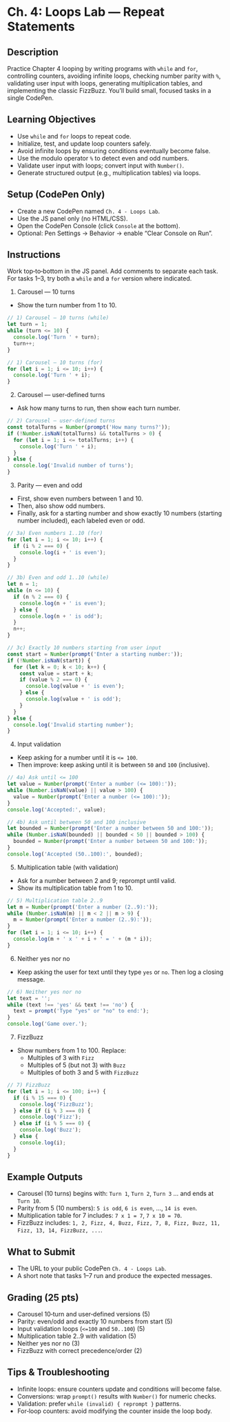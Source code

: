 # Ch. 4: Loops Lab — Repeat Statements

## Description

Practice Chapter 4 looping by writing programs with `while` and `for`, controlling counters, avoiding infinite loops, checking number parity with `%`, validating user input with loops, generating multiplication tables, and implementing the classic FizzBuzz. You’ll build small, focused tasks in a single CodePen.

## Learning Objectives

- Use `while` and `for` loops to repeat code.
- Initialize, test, and update loop counters safely.
- Avoid infinite loops by ensuring conditions eventually become false.
- Use the modulo operator `%` to detect even and odd numbers.
- Validate user input with loops; convert input with `Number()`.
- Generate structured output (e.g., multiplication tables) via loops.

## Setup (CodePen Only)

- Create a new CodePen named `Ch. 4 - Loops Lab`.
- Use the JS panel only (no HTML/CSS).
- Open the CodePen Console (click `Console` at the bottom).
- Optional: Pen Settings → Behavior → enable “Clear Console on Run”.

## Instructions

Work top‑to‑bottom in the JS panel. Add comments to separate each task. For tasks 1–3, try both a `while` and a `for` version where indicated.

1) Carousel — 10 turns
- Show the turn number from 1 to 10.

```js
// 1) Carousel — 10 turns (while)
let turn = 1;
while (turn <= 10) {
  console.log('Turn ' + turn);
  turn++;
}

// 1) Carousel — 10 turns (for)
for (let i = 1; i <= 10; i++) {
  console.log('Turn ' + i);
}
```

2) Carousel — user‑defined turns
- Ask how many turns to run, then show each turn number.

```js
// 2) Carousel — user-defined turns
const totalTurns = Number(prompt('How many turns?'));
if (!Number.isNaN(totalTurns) && totalTurns > 0) {
  for (let i = 1; i <= totalTurns; i++) {
    console.log('Turn ' + i);
  }
} else {
  console.log('Invalid number of turns');
}
```

3) Parity — even and odd
- First, show even numbers between 1 and 10.
- Then, also show odd numbers.
- Finally, ask for a starting number and show exactly 10 numbers (starting number included), each labeled even or odd.

```js
// 3a) Even numbers 1..10 (for)
for (let i = 1; i <= 10; i++) {
  if (i % 2 === 0) {
    console.log(i + ' is even');
  }
}

// 3b) Even and odd 1..10 (while)
let n = 1;
while (n <= 10) {
  if (n % 2 === 0) {
    console.log(n + ' is even');
  } else {
    console.log(n + ' is odd');
  }
  n++;
}

// 3c) Exactly 10 numbers starting from user input
const start = Number(prompt('Enter a starting number:'));
if (!Number.isNaN(start)) {
  for (let k = 0; k < 10; k++) {
    const value = start + k;
    if (value % 2 === 0) {
      console.log(value + ' is even');
    } else {
      console.log(value + ' is odd');
    }
  }
} else {
  console.log('Invalid starting number');
}
```

4) Input validation
- Keep asking for a number until it is `<= 100`.
- Then improve: keep asking until it is between `50` and `100` (inclusive).

```js
// 4a) Ask until <= 100
let value = Number(prompt('Enter a number (<= 100):'));
while (Number.isNaN(value) || value > 100) {
  value = Number(prompt('Enter a number (<= 100):'));
}
console.log('Accepted:', value);

// 4b) Ask until between 50 and 100 inclusive
let bounded = Number(prompt('Enter a number between 50 and 100:'));
while (Number.isNaN(bounded) || bounded < 50 || bounded > 100) {
  bounded = Number(prompt('Enter a number between 50 and 100:'));
}
console.log('Accepted (50..100):', bounded);
```

5) Multiplication table (with validation)
- Ask for a number between 2 and 9; reprompt until valid.
- Show its multiplication table from 1 to 10.

```js
// 5) Multiplication table 2..9
let m = Number(prompt('Enter a number (2..9):'));
while (Number.isNaN(m) || m < 2 || m > 9) {
  m = Number(prompt('Enter a number (2..9):'));
}
for (let i = 1; i <= 10; i++) {
  console.log(m + ' x ' + i + ' = ' + (m * i));
}
```

6) Neither yes nor no
- Keep asking the user for text until they type `yes` or `no`. Then log a closing message.

```js
// 6) Neither yes nor no
let text = '';
while (text !== 'yes' && text !== 'no') {
  text = prompt('Type "yes" or "no" to end:');
}
console.log('Game over.');
```

7) FizzBuzz
- Show numbers from 1 to 100. Replace:
  - Multiples of 3 with `Fizz`
  - Multiples of 5 (but not 3) with `Buzz`
  - Multiples of both 3 and 5 with `FizzBuzz`

```js
// 7) FizzBuzz
for (let i = 1; i <= 100; i++) {
  if (i % 15 === 0) {
    console.log('FizzBuzz');
  } else if (i % 3 === 0) {
    console.log('Fizz');
  } else if (i % 5 === 0) {
    console.log('Buzz');
  } else {
    console.log(i);
  }
}
```

## Example Outputs

- Carousel (10 turns) begins with: `Turn 1`, `Turn 2`, `Turn 3` … and ends at `Turn 10`.
- Parity from 5 (10 numbers): `5 is odd`, `6 is even`, …, `14 is even`.
- Multiplication table for 7 includes: `7 x 1 = 7`, `7 x 10 = 70`.
- FizzBuzz includes: `1, 2, Fizz, 4, Buzz, Fizz, 7, 8, Fizz, Buzz, 11, Fizz, 13, 14, FizzBuzz, ...`.

## What to Submit

- The URL to your public CodePen `Ch. 4 - Loops Lab`.
- A short note that tasks 1–7 run and produce the expected messages.

## Grading (25 pts)

- Carousel 10‑turn and user‑defined versions (5)
- Parity: even/odd and exactly 10 numbers from start (5)
- Input validation loops (`<=100` and `50..100`) (5)
- Multiplication table 2..9 with validation (5)
- Neither yes nor no (3)
- FizzBuzz with correct precedence/order (2)

## Tips & Troubleshooting

- Infinite loops: ensure counters update and conditions will become false.
- Conversions: wrap `prompt()` results with `Number()` for numeric checks.
- Validation: prefer `while (invalid) { reprompt }` patterns.
- For‑loop counters: avoid modifying the counter inside the loop body.
